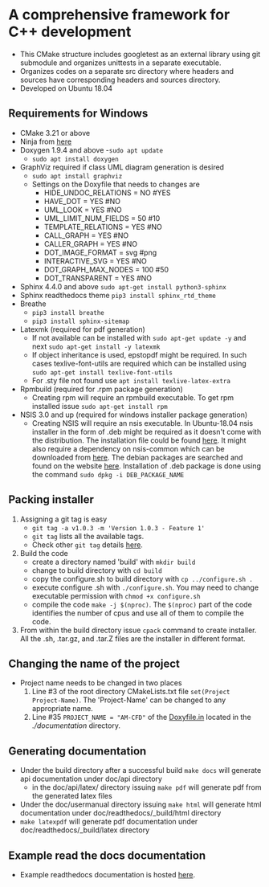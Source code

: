 # A comprehensive framework for C++ development
- This CMake structure includes googletest as an external library using git submodule and organizes unittests in a separate executable.
- Organizes codes on a separate src directory where headers and sources have corresponding headers and sources directory.
- Developed on Ubuntu 18.04

## Requirements for Windows
- CMake 3.21 or above
- Ninja from [here](https://github.com/ninja-build/ninja/releases)
- Doxygen 1.9.4 and above
    -`sudo apt update` 
    - `sudo apt install doxygen`
- GraphViz required if class UML diagram generation is desired
    - `sudo apt install graphviz`
    - Settings on the Doxyfile that needs to changes are 
        - HIDE_UNDOC_RELATIONS = NO #YES
        - HAVE_DOT = YES #NO
        - UML_LOOK = YES #NO
        - UML_LIMIT_NUM_FIELDS = 50 #10
        - TEMPLATE_RELATIONS = YES #NO
        - CALL_GRAPH = YES #NO
        - CALLER_GRAPH = YES #NO
        - DOT_IMAGE_FORMAT = svg #png
        - INTERACTIVE_SVG = YES #NO
        - DOT_GRAPH_MAX_NODES = 100 #50
        - DOT_TRANSPARENT = YES #NO
- Sphinx 4.4.0 and above
    `sudo apt-get install python3-sphinx`
- Sphinx readthedocs theme
    `pip3 install sphinx_rtd_theme`
- Breathe
    - `pip3 install breathe`
    - `pip3 install sphinx-sitemap`
- Latexmk (required for pdf generation)
    - If not available can be installed with `sudo apt-get update -y` and next `sudo apt-get install -y latexmk`
    - If object inheritance is used, epstopdf might be required. In such cases texlive-font-utils are required which can be installed using `sudo apt-get install texlive-font-utils`
    - For .sty file not found use `apt install texlive-latex-extra`
- Rpmbuild (required for .rpm package generation) 
    - Creating rpm will require an rpmbuild executable. To get rpm installed issue `sudo apt-get install rpm`
- NSIS 3.0 and up (required for windows installer package generation)
    - Creating NSIS will require an nsis executable. In Ubuntu-18.04 nsis installer in the form of .deb might be required as it doesn't come with the distribution. The installation file could be found [here](https://ubuntu.pkgs.org/18.04/ubuntu-universe-amd64/nsis_2.51-1_amd64.deb.html). It might also require a dependency on nsis-common which can be downloaded from [here](http://ftp.de.debian.org/debian/pool/main/n/nsis/nsis-common_3.08-2_all.deb). The debian packages are searched and found on the website [here](https://debian.pkgs.org/). Installation of .deb package is done using the command `sudo dpkg -i DEB_PACKAGE_NAME`
## Packing installer
1. Assigning a git tag is easy 
    - `git tag -a v1.0.3 -m 'Version 1.0.3 - Feature 1'`
    - `git tag` lists all the available tags.
    - Check other `git tag` details [here](https://git-scm.com/book/en/v2/Git-Basics-Tagging).
2. Build the code 
    - create a directory named 'build' with `mkdir build`
    - change to build directory with `cd build`
    - copy the configure.sh to build directory with `cp ../configure.sh .`
    - execute configure .sh with `./configure.sh`. You may need to change executable permission with `chmod +x configure.sh`
    - compile the code `make -j $(nproc)`. The  `$(nproc)` part of the code identifies the number of cpus and use all of them to compile the code.
3. From within the build directory issue `cpack` command to create installer. All the .sh, .tar.gz, and .tar.Z files are the installer in different format.

## Changing the name of the project
- Project name needs to be changed in two places
    1. Line #3 of the root directory CMakeLists.txt file `set(Project Project-Name)`. The 'Project-Name' can be changed to any appropriate name.
    2. Line #35 `PROJECT_NAME = "AM-CFD"` of the [Doxyfile.in](./documentation/Doxyfile.in) located in the *./documentation* directory. 

## Generating documentation
- Under the build directory after a successful build `make docs` will generate api documentation under doc/api directory
    - in the doc/api/latex/ directory issuing `make pdf` will generate pdf from the generated latex files
- Under the doc/usermanual directory issuing `make html` will generate html documentation under doc/readthedocs/_build/html directory
- `make latexpdf` will generate pdf documentation under doc/readthedocs/_build/latex directory

## Example read the docs documentation
- Example readthedocs documentation is hosted [here](https://cpp-development-framework.readthedocs.io/en/latest/).

    